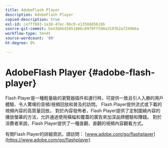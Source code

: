 ```yaml
---
title: AdobeFlash Player
description: AdobeFlash Player
copied-description: true
exl-id: ce7ff883-1a38-47ec-9bc0-e1358dd561bb
source-git-commit: be43bbbd1051886c8979ff590a3197b2a7249b6a
workflow-type: tm+mt
source-wordcount: '99'
ht-degree: 0%

---
```


# AdobeFlash Player {#adobe-flash-player}

Flash Player是一種輕量級的瀏覽器插件和運行時，可提供一致且引人入勝的用戶體驗、令人驚嘆的音頻/視頻回放和普及的訪問。 Flash Player提供流式或下載的視頻內容的高質量回放。 對於內容發佈者，Flash Player提供了定制圍繞內容的播放螢幕的方法，允許通過使用橫幅和覆蓋的廣告來加深品牌體驗和賺錢。 對於消費者來說，Flash Player提供了一種直觀、直觀的視頻內容觀看方式。

有關Flash Player的詳細資訊，請訪問： [www.adobe.com/go/flashplayer](https://www.adobe.com/go/flashplayer)
